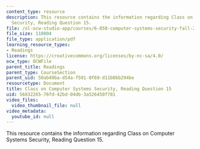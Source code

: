 ```yaml
---
content_type: resource
description: This resource contains the information regarding Class on Computer Systems
  Security, Reading Question 15.
file: /ol-ocw-studio-app/courses/6-858-computer-systems-security-fall-2014/5683226576fd42bd04db3a526450f781_MIT6_858F14_Reading15.pdf
file_size: 110004
file_type: application/pdf
learning_resource_types:
- Readings
license: https://creativecommons.org/licenses/by-nc-sa/4.0/
ocw_type: OCWFile
parent_title: Readings
parent_type: CourseSection
parent_uid: 50ab49ba-d54a-f501-0f69-d11b0bb294be
resourcetype: Document
title: Class on Computer Systems Security, Reading Question 15
uid: 56832265-76fd-42bd-04db-3a526450f781
video_files:
  video_thumbnail_file: null
video_metadata:
  youtube_id: null
---
```

This resource contains the information regarding Class on Computer Systems Security, Reading Question 15.